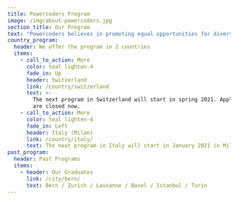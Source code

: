 ```yaml
---
title: Powercoders Program
image: /img/about-powercoders.jpg
section_title: Our Program
text: "Powercoders believes in promoting equal opportunities for diverse talents in the IT industry.\L We train women and men of diverse backgrounds to fulfil their potential in a digital future.\n\nWe offer a 3-month coding boot camp, followed by an internship. The ultimate goal of Powercoders is the permanent placement of trained refugees & migrants in IT-companies and IT-departments. \n\nThe program ist fully funded and free of charge for the selected participants.\n\n- - -\n\n## The program\n\n![](/img/powercoders_graphic_programme_mai2020_participants.png)\n\nIn order to be able to run the program, we are dependent on the support of the IT industry providing internships as well as on volunteers who either support the class teacher during school phase as IT Trainers or accompany participants during their internships as Job Coaches.\n\n- - -\n\n## Get involved as\n\n<a href=\"/participant/\" class=\"btn waves-effect waves-light pwc-red\">PARTICIPANT</a> \n<a href=\"/company/\" class=\"btn waves-effect waves-light pwc-red\">COMPANY</a> \n<a href=\"/volunteer/\" class=\"btn waves-effect waves-light pwc-red\">JOB COACH</a> \n<a href=\"/volunteer/\" class=\"btn waves-effect waves-light pwc-red\">IT TRAINER</a>"
country_program:
  header: We offer the program in 2 countries
  items:
    - call_to_action: More
      color: teal lighten-4
      fade_in: Up
      header: Switzerland
      link: /country/switzerland
      text: >-
        The next program in Switzerland will start in spring 2021. Applications
        are closed now.  
    - call_to_action: More
      color: teal lighten-4
      fade_in: Left
      header: Italy (Milan)
      link: /country/italy/
      text: The next program in Italy will start in January 2021 in Milan.
past_program:
  header: Past Programs
  items:
    - header: Our Graduates
      link: /city/bern/
      text: Bern / Zurich / Lausanne / Basel / Istanbul / Turin
---
```



